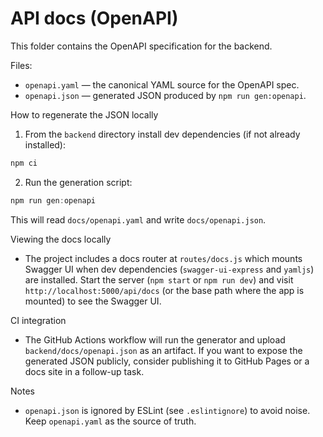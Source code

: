# API docs (OpenAPI)

This folder contains the OpenAPI specification for the backend.

Files:
- `openapi.yaml` — the canonical YAML source for the OpenAPI spec.
- `openapi.json` — generated JSON produced by `npm run gen:openapi`.

How to regenerate the JSON locally

1. From the `backend` directory install dev dependencies (if not already installed):

```powershell
npm ci
```

2. Run the generation script:

```powershell
npm run gen:openapi
```

This will read `docs/openapi.yaml` and write `docs/openapi.json`.

Viewing the docs locally

- The project includes a docs router at `routes/docs.js` which mounts Swagger UI when dev dependencies (`swagger-ui-express` and `yamljs`) are installed. Start the server (`npm start` or `npm run dev`) and visit `http://localhost:5000/api/docs` (or the base path where the app is mounted) to see the Swagger UI.

CI integration

- The GitHub Actions workflow will run the generator and upload `backend/docs/openapi.json` as an artifact. If you want to expose the generated JSON publicly, consider publishing it to GitHub Pages or a docs site in a follow-up task.

Notes

- `openapi.json` is ignored by ESLint (see `.eslintignore`) to avoid noise. Keep `openapi.yaml` as the source of truth.
